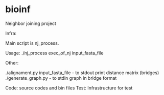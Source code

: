 bioinf
======

Neighbor joining project

Infra:

Main script is nj_process.

Usage: ./nj_process exec_of_nj input_fasta_file

Other:

./alignament.py input_fasta_file - to stdout print distance matrix (bridges)
./generate_graph.py - to stdin graph in bridge format


Code: source codes and bin files
Test: Infrastructure for test
